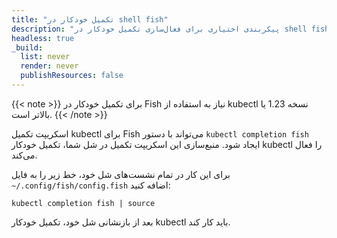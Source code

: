 ```yaml
---
title: "تکمیل خودکار در shell fish"
description: "پیکربندی اختیاری برای فعال‌سازی تکمیل خودکار در shell fish."
headless: true
_build:
  list: never
  render: never
  publishResources: false
---
```


{{< note >}}
برای تکمیل خودکار در Fish نیاز به استفاده از kubectl نسخه 1.23 یا بالاتر است.
{{< /note >}}

اسکریپت تکمیل kubectl برای Fish می‌تواند با دستور `kubectl completion fish` ایجاد شود. منبع‌سازی این اسکریپت تکمیل در شل شما، تکمیل خودکار kubectl را فعال می‌کند.

برای این کار در تمام نشست‌های شل خود، خط زیر را به فایل `~/.config/fish/config.fish` اضافه کنید:

```shell
kubectl completion fish | source
```

بعد از بازنشانی شل خود، تکمیل خودکار kubectl باید کار کند.

